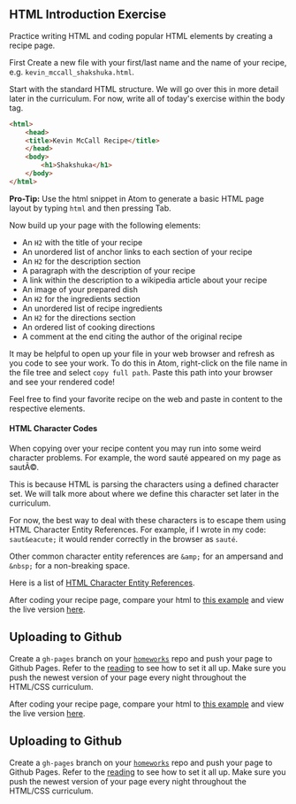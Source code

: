 ## HTML Introduction Exercise

Practice writing HTML and coding popular HTML elements by creating a recipe
page.

First Create a new file with your first/last name and the name of your recipe,
e.g. `kevin_mccall_shakshuka.html`.

Start with the standard HTML structure. We will go over this in more detail
later in the curriculum. For now, write all of today's exercise within the body
tag.

```html
<html>
    <head>
    <title>Kevin McCall Recipe</title>
    </head>
    <body>
        <h1>Shakshuka</h1>
    </body>
</html>
```

**Pro-Tip:** Use the html snippet in Atom to generate a basic HTML page layout by typing `html` and then pressing Tab.

Now build up your page with the following elements:

* An `H2` with the title of your recipe
* An unordered list of anchor links to each section of your recipe
* An `H2` for the description section
* A paragraph with the description of your recipe
* A link within the description to a wikipedia article about your recipe
* An image of your prepared dish
* An `H2` for the ingredients section
* An unordered list of recipe ingredients
* An `H2` for the directions section
* An ordered list of cooking directions
* A comment at the end citing the author of the original recipe

It may be helpful to open up your file in your web browser and refresh as you
code to see your work. To do this in Atom, right-click on the file name in the
file tree and select `copy full path`.  Paste this path into your browser and
see your rendered code!

Feel free to find your favorite recipe on the web and paste in content to the
respective elements.

#### HTML Character Codes

When copying over your recipe content you may run into some weird character
problems. For example, the word sauté appeared on my page as sautÃ©.

This is because HTML is parsing the characters using a defined character set. We
will talk more about where we define this character set later in the curriculum.

For now, the best way to deal with these characters is to escape them using HTML
Character Entity References. For example, if I wrote in my code: `saut&eacute;`
it would render correctly in the browser as `sauté`.

Other common character entity references are `&amp;` for an ampersand and
`&nbsp;` for a non-breaking space.

Here is a list of [HTML Character Entity
References](https://dev.w3.org/html5/html-author/charref).

After coding your recipe page, compare your html to [this
example](intro_example_recipe.html) and view the live version
[here](http://appacademy.github.io/curriculum/intro_example_recipe.html).

## Uploading to Github
Create a `gh-pages` branch on your [`homeworks`][gh-homeworks] repo and push
your page to Github Pages. Refer to the [reading][gh-pages] to see how to set it
all up. Make sure you push the newest version of your page every night
throughout the HTML/CSS curriculum.

[gh-pages]:../../../javascript/readings/github_pages.md
[gh-homeworks]:../../../ruby/readings/git-homeworks.md

After coding your recipe page, compare your html to [this
example](intro_example_recipe.html) and view the live version
[here](http://appacademy.github.io/curriculum/intro_example_recipe.html).

## Uploading to Github
Create a `gh-pages` branch on your [`homeworks`][gh-homeworks] repo and push
your page to Github Pages. Refer to the [reading][gh-pages] to see how to set it
all up. Make sure you push the newest version of your page every night
throughout the HTML/CSS curriculum.

[gh-pages]:../javascript/readings/github_pages.md
[gh-homeworks]:../ruby/readings/git-homeworks.md
